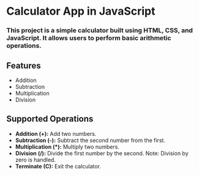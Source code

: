# Calculator App in JavaScript
### This project is a simple calculator built using HTML, CSS, and JavaScript. It allows users to perform basic arithmetic operations.
## Features

- Addition
- Subtraction
- Multiplication
- Division

## Supported Operations

- **Addition (+):** Add two numbers.
- **Subtraction (-):** Subtract the second number from the first.
- **Multiplication (*):** Multiply two numbers.
- **Division (/):** Divide the first number by the second. Note: Division by zero is handled.
- **Terminate (C):** Exit the calculator.

